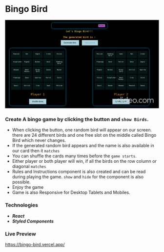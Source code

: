 # Bingo Bird

![example image](src/assets/bingo_bird_vdo.gif)
### Create A bingo game by clicking the button and `show Birds`.

- When clicking the button, one random bird will appear on our screen. there are 24 different birds and one free slot on the middle called Bingo Bird which never changes.
- If the generated random bird appears and the name is also available in our card then it `matches`
- You can shuffle the cards many times before the `game starts`.
- Either player or both player will win, if all the birds on the row column or diagonal `matches`
- Rules and Instructions component is also created and can be read during playing the game. `show` and `hide` for the component is also possible.
- Enjoy the game
- Game is also Responsive for Desktop Tablets and Mobiles.

### Technologies

- **_React_**
- **_Styled Components_**
### Live Preview
https://bingo-bird.vercel.app/
